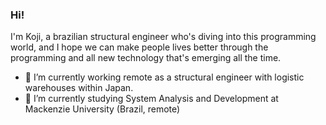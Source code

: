 ### Hi!

I'm Koji, a brazilian structural engineer who's diving into this programming world, and I hope we can make people lives better through the programming and all new technology that's emerging all the time.

- 🔭 I’m currently working remote as a structural engineer with logistic warehouses within Japan.
- 🌱 I’m currently studying System Analysis and Development at Mackenzie University (Brazil, remote)
